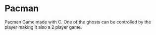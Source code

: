 # Pacman
Pacman Game made with C. One of the ghosts can be controlled by the player making it also a 2 player game. 

